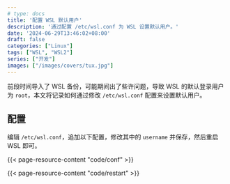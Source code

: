 ```yaml
---
# type: docs
title: '配置 WSL 默认用户'
description: '通过配置 /etc/wsl.conf 为 WSL 设置默认用户。'
date: '2024-06-29T13:46:02+08:00'
draft: false
categories: ["Linux"]
tags: ["WSL", "WSL2"]
series: ["开发"]
images: ["/images/covers/tux.jpg"]
---
```


前段时间导入了 WSL 备份，可能期间出了些许问题，导致 WSL 的默认登录用户为 `root`，本文将记录如何通过修改 `/etc/wsl.conf` 配置来设置默认用户。

## 配置

编辑 `/etc/wsl.conf`，追加以下配置，修改其中的 `username` 并保存，然后重启 WSL 即可。

{{< page-resource-content "code/conf" >}}

{{< page-resource-content "code/restart" >}}
